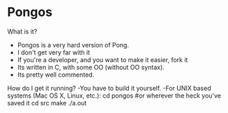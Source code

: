 Pongos
================

What is it?
* Pongos is a very hard version of Pong.
* I don't get very far with it
* If you're a developer, and you want to make it easier, fork it
* Its written in C, with some OO (without OO syntax).
* Its pretty well commented.

How do I get it running?
-You have to build it yourself.
-For UNIX based systems (Mac OS X, Linux, etc.):
	cd pongos #or wherever the heck you've saved it	
	cd src 
	make
	./a.out

